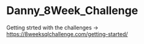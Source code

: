 # Danny_8Week_Challenge
Getting strted with the challenges -> https://8weeksqlchallenge.com/getting-started/